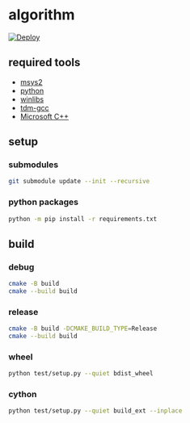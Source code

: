 # algorithm

[![Deploy](https://github.com/tqfx/liba/actions/workflows/deploy.yml/badge.svg)](https://github.com/tqfx/liba/actions/workflows/deploy.yml)

## required tools

- [msys2](https://www.msys2.org)
- [python](https://www.python.org/downloads)
- [winlibs](https://winlibs.com)
- [tdm-gcc](https://jmeubank.github.io/tdm-gcc/download)
- [Microsoft C++](https://visualstudio.microsoft.com/visual-cpp-build-tools)

## setup

### submodules

```bash
git submodule update --init --recursive
```

### python packages

```bash
python -m pip install -r requirements.txt
```

## build

### debug

```bash
cmake -B build
cmake --build build
```

### release

```bash
cmake -B build -DCMAKE_BUILD_TYPE=Release
cmake --build build
```

### wheel

```bash
python test/setup.py --quiet bdist_wheel
```

### cython

```bash
python test/setup.py --quiet build_ext --inplace
```
